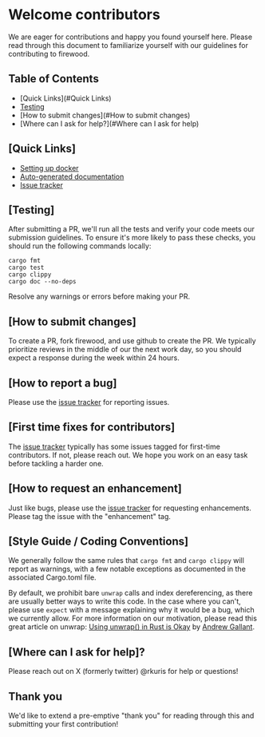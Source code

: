 # Welcome contributors

We are eager for contributions and happy you found yourself here.
Please read through this document to familiarize yourself with our
guidelines for contributing to firewood.

## Table of Contents

* [Quick Links](#Quick Links)
* [Testing](#testing)
* [How to submit changes](#How to submit changes)
* [Where can I ask for help?](#Where can I ask for help)

## [Quick Links]

* [Setting up docker](README.docker.md)
* [Auto-generated documentation](https://ava-labs.github.io/firewood/firewood/)
* [Issue tracker](https://github.com/ava-labs/firewood/issues)

## [Testing]

After submitting a PR, we'll run all the tests and verify your code meets our submission guidelines. To ensure it's more likely to pass these checks, you should run the following commands locally:

    cargo fmt
    cargo test
    cargo clippy
    cargo doc --no-deps

Resolve any warnings or errors before making your PR.

## [How to submit changes]

To create a PR, fork firewood, and use github to create the PR. We typically prioritize reviews in the middle of our the next work day,
so you should expect a response during the week within 24 hours.

## [How to report a bug]

Please use the [issue tracker](https://github.com/ava-labs/firewood/issues) for reporting issues.

## [First time fixes for contributors]

The [issue tracker](https://github.com/ava-labs/firewood/issues) typically has some issues tagged for first-time contributors. If not,
please reach out. We hope you work on an easy task before tackling a harder one.

## [How to request an enhancement]

Just like bugs, please use the [issue tracker](https://github.com/ava-labs/firewood/issues) for requesting enhancements. Please tag the issue with the "enhancement" tag.

## [Style Guide / Coding Conventions]

We generally follow the same rules that `cargo fmt` and `cargo clippy` will report as warnings, with a few notable exceptions as documented in the associated Cargo.toml file.

By default, we prohibit bare `unwrap` calls and index dereferencing, as there are usually better ways to write this code. In the case where you can't, please use `expect` with a message explaining why it would be a bug, which we currently allow. For more information on our motivation, please read this great article on unwrap: [Using unwrap() in Rust is Okay](https://blog.burntsushi.net/unwrap) by [Andrew Gallant](https://blog.burntsushi.net).

## [Where can I ask for help]?

Please reach out on X (formerly twitter) @rkuris for help or questions!

## Thank you

We'd like to extend a pre-emptive "thank you" for reading through this and submitting your first contribution!

